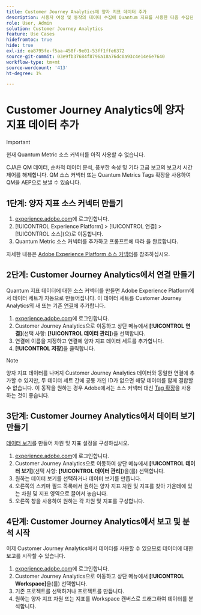```yaml
---
title: Customer Journey Analytics에 양자 지표 데이터 추가
description: 사용자 여정 및 동작의 데이터 수집에 Quantum 지표를 사용한 다음 수집된 데이터에서 CJA을 강화하여 더 풍부한 통찰력을 얻을 수 있습니다.
role: User, Admin
solution: Customer Journey Analytics
feature: Use Cases
hidefromtoc: true
hide: true
exl-id: ea8795fe-f5aa-458f-9e01-53ff1ffe6372
source-git-commit: 03e9fb37684f8796a18a76dc0a93c4e14e6e7640
workflow-type: tm+mt
source-wordcount: '413'
ht-degree: 1%

---
```


# Customer Journey Analytics에 양자 지표 데이터 추가

>[!IMPORTANT]
>
>현재 Quantum Metric 소스 커넥터를 아직 사용할 수 없습니다.

CJA은 QM 데이터, 순차적 데이터 분석, 풍부한 속성 및 기타 고급 보고의 보고서 시간 제어를 해제합니다.  QM 소스 커넥터 또는 Quantum Metrics Tags 확장을 사용하여 QM을 AEP으로 보낼 수 있습니다.

## 1단계: 양자 지표 소스 커넥터 만들기

1. [experience.adobe.com](https://experience.adobe.com)에 로그인합니다.
1. [!UICONTROL Experience Platform] > [!UICONTROL 연결] > [!UICONTROL 소스]&#x200B;(으)로 이동합니다.
1. Quantum Metric 소스 커넥터를 추가하고 프롬프트에 따라 을 완료합니다.

자세한 내용은 [Adobe Experience Platform 소스 커넥터](https://experienceleague.adobe.com/en/docs/experience-platform/sources/home)를 참조하십시오.

## 2단계: Customer Journey Analytics에서 연결 만들기

Quantum 지표 데이터에 대한 소스 커넥터를 만들면 Adobe Experience Platform에서 데이터 세트가 자동으로 만들어집니다. 이 데이터 세트를 Customer Journey Analytics의 새 또는 기존 [연결](/help/connections/overview.md)에 추가합니다.

1. [experience.adobe.com](https://experience.adobe.com)에 로그인합니다.
1. Customer Journey Analytics으로 이동하고 상단 메뉴에서 **[!UICONTROL 연결]**(선택 사항: **[!UICONTROL 데이터 관리]**)을 선택합니다.
1. 연결에 이름을 지정하고 연결에 양자 지표 데이터 세트를 추가합니다.
1. **[!UICONTROL 저장]**&#x200B;을 클릭합니다.

>[!NOTE]
>양자 지표 데이터를 나머지 Customer Journey Analytics 데이터와 동일한 연결에 추가할 수 있지만, 두 데이터 세트 간에 공통 개인 ID가 없으면 해당 데이터를 함께 결합할 수 없습니다. 이 동작을 원하는 경우 Adobe에서는 소스 커넥터 대신 [Tag 확장](https://experienceleague.adobe.com/en/docs/experience-platform/destinations/catalog/analytics/quantum-metric)을 사용하는 것이 좋습니다.

## 3단계: Customer Journey Analytics에서 데이터 보기 만들기

[데이터 보기](/help/data-views/data-views.md)를 만들어 차원 및 지표 설정을 구성하십시오.

1. [experience.adobe.com](https://experience.adobe.com)에 로그인합니다.
1. Customer Journey Analytics으로 이동하여 상단 메뉴에서 **[!UICONTROL 데이터 보기]**(선택 사항: **[!UICONTROL 데이터 관리]**)을(를) 선택합니다.
1. 원하는 데이터 보기를 선택하거나 데이터 보기를 만듭니다.
1. 오른쪽의 스키마 필드 목록에서 원하는 양자 지표 차원 및 지표를 찾아 가운데에 있는 차원 및 지표 영역으로 끌어서 놓습니다.
1. 오른쪽 창을 사용하여 원하는 각 차원 및 지표를 구성합니다.

## 4단계: Customer Journey Analytics에서 보고 및 분석 시작

이제 Customer Journey Analytics에서 데이터를 사용할 수 있으므로 데이터에 대한 보고를 시작할 수 있습니다.

1. [experience.adobe.com](https://experience.adobe.com)에 로그인합니다.
1. Customer Journey Analytics으로 이동하고 상단 메뉴에서 **[!UICONTROL Workspace]**&#x200B;을(를) 선택합니다.
1. 기존 프로젝트를 선택하거나 프로젝트를 만듭니다.
1. 원하는 양자 지표 차원 또는 지표를 Workspace 캔버스로 드래그하여 데이터를 분석합니다.
